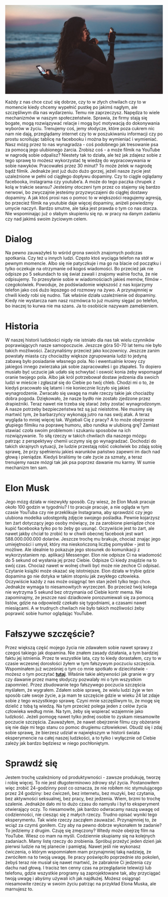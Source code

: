 ![Post dopaminowy](images/a45b3ef3-8055-4805-be4a-a0f0d56ba667.jpg)

Każdy z nas chce czuć się dobrze, czy to w złych chwilach czy to w momencie kiedy chcemy wypełnić pustkę po jakimś nagłym, ale szczęśliwym dla nas wydarzeniu. Temu nie zaprzeczysz. Napędza to wiele mechanizmów w naszym społeczeństwie. Sprawia, że firmy stają się bogate, mogą rozwiązywać relacje i mogą być motywacją do dokonywania wyborów w życiu. Trenujemy coś, jemy słodycze, które poza cukrem nic nam nie dają, przeglądamy internet czy to w poszukiwaniu informacji czy po prostu scrollując tablicę na facebooku i można by wymieniać i wymieniać. Nasz mózg przez to nas wynagradza - coś podobnego jak tresowanie psa za pomocą jego ulubionego żarcia. Zrobisz coś - a może filmik na YouTube w nagrodę sobie odpalisz? Niestety tak to działa, ale też jak zdajesz sobie z tego sprawę to możesz wykorzystać tę wiedzę do wypracowywania w sobie nawyków. Pracowałeś przez 30 minut? To może żelek w nagrodę bądź filmik. Jednakże jest już dużo dużo gorzej, jeżeli nasze życie jest uzależnione w pełni od ciągłego dopływu dopaminy. Czy to ciągle oglądamy facebooka, instagrama czy youtube’a. A może do tego paczka chrupek z kolą w trakcie seansu? Jesteśmy otoczeni tym przez co stajemy się bardzo nerwowi, bo zwyczajnie jesteśmy przyzwyczajeni do ciągłej dostawy dopaminy. A jak ktoś prosi nas o pomoc to w większości reagujemy agresją, bo przecież filmik na youtubie daje więcej dopaminy, aniżeli powiedzmy umycie naczyń. Bardzo smutne, ale taka jest prawda o tym co nas otacza. Nie wspominając już o słabym skupieniu się np. w pracy na danym zadaniu czy nad jakimś swoim życiowym celem.

# **Dialog**

Na pewno zauważyłeś to wśród grona swoich znajomych podczas spotkania. Czy też u innych ludzi. Często ktoś wyciąga telefon na stół w pewnym momencie. Albo się nie patyczkuje i ma go na blacie od początku i tylko oczekuje na otrzymanie od kogoś wiadomości. Bo przecież jak nie odpisze po 5 sekundach to się świat zawali i znajomy walnie focha, że nie odpisujemy. To przesyłanie sobie w wiadomościach jakieś memów, filmów - czegokolwiek. Powoduje, że podświadomie większość z nas kojarzymy telefon jako coś dużo lepszego od rozmowy na żywo. A przynajmniej w chwili kiedy robi się nudno. Tak właśnie działa uzależnienie od dopaminy. Kiedy nie wystarcza nam nasz rozmówca to już musimy sięgać po telefon, bo inaczej to kurwa nie ma szans. Ja to osobiście nazywam zamebieniem.

# **Historia**

W naszej historii ludzkości nigdy nie istniało dla nas tak wielu czynników poprawiających nasze samopoczucie. Jeszcze góra 50-70 lat temu nie było takich możliwości. Zaczynaliśmy przecież jako koczownicy. Jeszcze zanim powstały miasta czy chociażby większe zgrupowania ludzi to jedyną zabawą było posiadanie własnego pola. No i ewentualnie krowy czy jakiegoś innego zwierzaka jak sobie zapracowałeś i go złapałeś. To dopiero musiało być uczucie jak udało się schwytać i oswoić konia żeby wspomagał oranie twojego pola. Albo jak król potrzebował dostaw jedzenia dla swoich ludzi w mieście i zgłaszał się do Ciebie po twój chleb. Chodzi mi o to, że kiedyś pracowało się latami i nie koniecznie liczyło się jakieś wynagrodzenie. Zwracało się uwagę na małe rzeczy takie jak chociażby dobra pogoda. Dziękowało, że nasze bydło nie zostało zjedzone przez drapieżniki. Teraz nawet nie trzeba się starać żeby zostać wynagrodzonym. A nasze potrzeby bezpieczeństwa też są już nieistotne. Nie musimy się martwić tym, że barbarzyńcy wykonają jutro na nas swój atak. A teraz wygląda to mniej więcej tak. Wyjebali Cię z pracy? A to może obejrzenie głupiego filmiku na poprawę humoru, albo rundka w ulubioną grę? Zamiast stawiać czoła swoim problemom i szukaniu sposobów na ich rozwiązywanie. To siłą rzeczy w takich chwilach dla naszego mózgu patrząc z perspektywy chemii uczymy się go wynagradzać. Dochodzi do takich skrajnych sytuacji, że ludzie przestają robić cokolwiek bo zdają sobię sprawę, że przy spełnieniu jakieś warunków państwo zapewni im dach nad głową i pieniądze. Kiedyś braliśmy te całe życie za szmaty, a teraz trenujemy nasze mózgi tak jak psa poprzez dawanie mu karmy. W sumie mechanizm ten sam.

# **Elon Musk**

Jego mózg działa w niezwykły sposób. Czy wiesz, że Elon Musk pracuje około 100 godzin w tygodniu? I to pracuje pracuje, a nie ogląda w tym czasie YouTuba czy nie przeklikuje Instagrama, aby sprawdzić czy jego ulubiona modelka udostępniłą zdjęcie swojego pośladka. Pewnie kojarzysz ten żart dotyczący jego osoby mówiący, że za zarobione pieniądze chce kupić facebooka tylko po to żeby go usunąć. Oczywiście jest to żart, ale nawet jakby chciał to zrobić to w chwili obecnej facebook jest wart 588.000.000.000 dolarów. Jeszcze trochę mu brakuje, chociaż znając jego umiejętności i umysł, który ma nieskończoną liczbę pomysłów - jest to możliwe. Ale idealnie to pokazuje jego stosunek do komunikacji z wykorzystaniem np. aplikacji Messenger. Elon nie odpisze Ci na wiadomość do 5 sekund od wysłania jej przez Ciebie. Odpisze Ci kiedy znajdzie na to swój czas. Chociaż nawet w wolnej chwili być może nie zechce Ci odpisać. Czytanie książki może okazać się istotniejsze. Elon działa w trybie gdzie dopamina go nie dotyka w takim stopniu jak zwykłego człowieka. Oczywiście każdy z nas może osiągnąć ten stan jeżeli tylko tego chce. Jednakże wymaga to niesamowitych wyrzeczeń. Bo przecież twój kolega nie wytrzyma 5 sekund bez otrzymania od Ciebie kontr mema. Nie zapominajmy, że jeszcze nasi dziadkowie porozumiewali się za pomocą listów, gdzie na odpowiedź czekało się tygodniami, a czasami nawet miesiącami. A w trudnych chwilach nie było takich możliwości żeby poprawić sobie humor oglądając YouTube.

# **Fałszywe szczęście?**

Przez większą część mojego życia nie zdawałem sobie nawet sprawy z czegoś takiego jak dopamina. Nie znałem zasady działania, a tym bardziej faktu jej istnienia. Przez te wszystkie lata, czy to kiedy dorastałem, czy to w czasie wczesnej dorosłości żyłem w tym fałszywym poczuciu szczęścia. Wspominałem już wcześniej o tym co mnie spotkało w dzieciństwie - możesz o tym poczytać **[tutaj](/article-20)**. Właśnie takie aktywności jak granie w gry czy dawanie przez mamę słodyczy pozwalały mi o tym wszystkim zapomnieć. Przez zbudowanie tego fałszywego poczucia szczęścia myślałem, że wygrałem. Zdałem sobie sprawę, że wielu ludzi żyje w ten sposób całe swoje życie, a ja mam te szczęście gdzie w wieku 24 lat zdaje sobie z tego wszystkiego sprawę. Czyni mnie szczęśliwym to, że mogę się dzielić z tobą tą wiedzą. Na tym przecież polega jeden z celów życia człowieka według mnie. Na tym, żeby się wspierać wzajemnie jako ludzkość. Jeżeli pomogę nawet tylko jednej osobie to zyskam niesamowite poczucie szczęścia. Zauważyłem, że nawet obejrzenie filmu czy obżeranie się nie daje mi tego stanu co pomoc drugiemu człowiekowi. Obudź się i zdaj sobie sprawę, że bierzesz udział w największym w historii świata eksperymencie na całej naszej ludzkości, a to tylko i wyłącznie od Ciebie zależy jak bardzo będziesz w niego pochłoniętym.

# **Sprawdź się**

Jestem trochę uzależniony od produktywności - zawsze produkuję, tworzę i robię więcej. To nie jest długoterminowo zdrowy styl życia. Postanowiłem więc zrobić 24-godzinny post co oznacza, że ​​nie robiłem nic stymulującego przez 24 godziny: bez ćwiczeń, bez internetu, bez muzyki, bez czytania, bez aktywności seksualnej, bez pracy, bez jedzenia. Wiem, brzmi to trochę szalenie. Jednakże dało mi to dużo czasu do namysłu i był to eksperyment otwierający oczy. To niesamowite, jak bardzo odwracamy naszą uwagę od codzienności, nie ciesząc się z małych rzeczy. Trudno opisać wyniki tego eksperymentu. Tak wiele rzeczy zacząłem zauważać. Przynajmniej to, że wciąż za czymś goniłem. Czy aby na pewno dobrze wykonałem te zadanie? To jedziemy z drugim. Czuję się zmęczony? Wtedy może obejrzę film na YouTube. Wiesz co mam na myśli. Codziennie skupiamy się na kolejnych zadaniach. Mamy listę rzeczy do zrobienia. Spróbuj przeżyć jeden dzień jak pierwsi ludzie na tej planecie i pamiętaj. Nawet jeśli nie wykonasz ćwiczenia, o którym wspomniałem mam przynajmniej taką nadzieję, że zwróciłem na to twoją uwagę. Ile pracy poświęciło poprzednie sto pokoleń, żebyś teraz nie musiał się nawet martwić, że zabraknie Ci jedzenia czy dachu nad głową. I tracisz ten cenny czas na przeglądanie telewizji lub telefonu, gdzie wszystkie programy są zaprojektowane tak, aby przyciągać twoją uwagę i abyśmy używali ich jak najdłużej. Możesz osiągnąć niesamowite rzeczy w swoim życiu patrząc na przykład Elona Muska, ale marnujesz to.